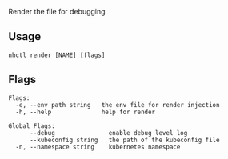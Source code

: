 Render the file for debugging

## Usage

```
nhctl render [NAME] [flags]
```

## Flags

```
Flags:
  -e, --env path string   the env file for render injection
  -h, --help              help for render

Global Flags:
      --debug               enable debug level log
      --kubeconfig string   the path of the kubeconfig file
  -n, --namespace string    kubernetes namespace
```